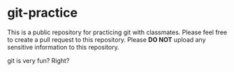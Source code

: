 # git-practice

This is a public repository for practicing git with classmates.
Please feel free to create a pull request to this repository.
Please **DO NOT** upload any sensitive information to this repository.

git is very fun? Right?

